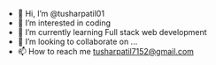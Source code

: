 - 👋 Hi, I’m @tusharpatil01
- 👀 I’m interested in coding
- 🌱 I’m currently learning Full stack web development
- 💞️ I’m looking to collaborate on ...
- 📫 How to reach me tusharpatil7152@gmail.com

<!---
tusharpatil01/tusharpatil01 is a ✨ special ✨ repository because its `README.md` (this file) appears on your GitHub profile.
You can click the Preview link to take a look at your changes.
--->
